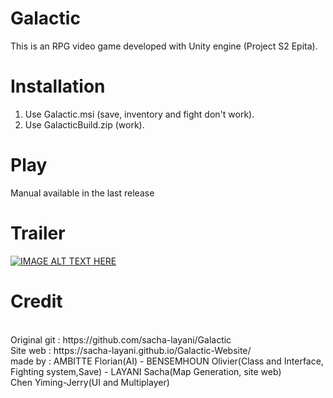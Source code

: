 # Galactic
This is an RPG video game developed with Unity engine (Project S2 Epita).

# Installation
1. Use Galactic.msi (save, inventory and fight don't work).<br />
2. Use GalacticBuild.zip (work).<br />

# Play

Manual available in the last release

# Trailer
[![IMAGE ALT TEXT HERE](https://img.youtube.com/vi/nkcXgelskQo/0.jpg)](https://www.youtube.com/watch?v=nkcXgelskQo)


# Credit 
<br />
Original git : https://github.com/sacha-layani/Galactic<br />
Site web : https://sacha-layani.github.io/Galactic-Website/<br />
made by : AMBITTE Florian(AI) - BENSEMHOUN Olivier(Class and Interface, Fighting system,Save) - LAYANI Sacha(Map Generation, site web)<br />
          Chen Yiming-Jerry(UI and Multiplayer)<br />
